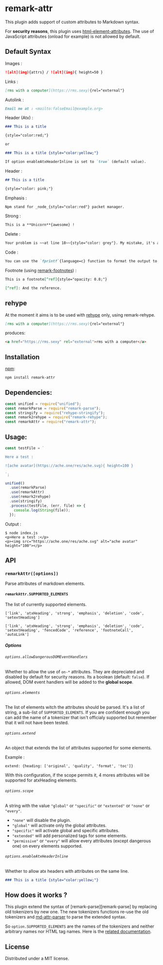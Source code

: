# remark-attr

This plugin adds support of custom attributes to Markdown syntax.

For **security reasons**, this plugin uses [html-element-attributes](https://github.com/wooorm/html-element-attributes).
The use of JavaScript attributes (onload for example) is not allowed by default.

## Default Syntax

Images :

```markdown
![alt](img){attrs} / ![alt](img){ height=50 }
```

Links :

```markdown
[rms with a computer](https://rms.sexy){rel="external"}
```

Autolink :

```markdown
Email me at : <mailto:falseEmail@example.org>
```

Header (Atx) :

```markdown
### This is a title

{style="color:red;"}

or

### This is a title {style="color:yellow;"}

If option enableAtxHeaderInline is set to `true` (default value).
```

Header :

```markdown
## This is a title

{style="color: pink;"}
```

Emphasis :

```markdown
Npm stand for _node_{style="color:red"} packet manager.
```

Strong :

```markdown
This is a **Unicorn**{awesome} !
```

Delete :

```markdown
Your problem is ~~at line 18~~{style="color: grey"}. My mistake, it's at line 14.
```

Code :

```markdown
You can use the `fprintf`{language=c} function to format the output to a file.
```

Footnote (using [remark-footnotes](https://github.com/remarkjs/remark-footnotes)) :

```markdown
This is a footnote[^ref]{style="opacity: 0.8;"}

[^ref]: And the reference.
```

## rehype

At the moment it aims is to be used with [rehype][rehype] only, using remark-rehype.

```md
[rms with a computer](https://rms.sexy){rel="external"}
```

produces:

```html
<a href="https://rms.sexy" rel="external">rms with a computer</a>
```

## Installation

[npm][npm]:

```bash
npm install remark-attr
```

## Dependencies:

```javascript
const unified = require("unified");
const remarkParse = require("remark-parse");
const stringify = require("rehype-stringify");
const remark2rehype = require("remark-rehype");
const remarkAttr = require("remark-attr");
```

## Usage:

```javascript
const testFile = `

Here a test :

![ache avatar](https://ache.one/res/ache.svg){ height=100 }

`;

unified()
  .use(remarkParse)
  .use(remarkAttr)
  .use(remark2rehype)
  .use(stringify)
  .process(testFile, (err, file) => {
    console.log(String(file));
  });
```

Output :

```shell
$ node index.js
<p>Here a test :</p>
<p><img src="https://ache.one/res/ache.svg" alt="ache avatar" height="100"></p>
```

## API

### `remarkAttr([options])`

Parse attributes of markdown elements.

#### `remarkAttr.SUPPORTED_ELEMENTS`

The list of currently supported elements.

`['link', 'atxHeading', 'strong', 'emphasis', 'deletion', 'code', 'setextHeading']`

`['link', 'atxHeading', 'strong', 'emphasis', 'deletion', 'code', 'setextHeading', 'fencedCode', 'reference', 'footnoteCall', 'autoLink']`

##### Options

###### `options.allowDangerousDOMEventHandlers`

Whether to allow the use of `on-*` attributes. They are depreciated and disabled by default for security reasons. Its a boolean (default: `false`).
If allowed, DOM event handlers will be added to the **global scope**.

###### `options.elements`

The list of elements witch the attributes should be parsed.
It's a list of string, a sub-list of `SUPPORTED_ELEMENTS`.
If you are confident enough you can add the name of a tokenizer that isn't officialy supported but remember that it will not have been tested.

###### `options.extend`

An object that extends the list of attributes supported for some elements.

Example :

```
extend: {heading: ['original', 'quality', 'format', 'toc']}
```

With this configuration, if the scope permits it, 4 mores attributes will be supported for atxHeading elements.

###### `options.scope`

A string with the value `"global"` or `"specific"` or `"extented"` or `"none"` or `"every"`.

- `"none"` will disable the plugin.
- `"global"` will activate only the global attributes.
- `"specific"` will activate global and specific attributes.
- `"extended"` will add personalized tags for some elements.
- `"permissive"` or `"every"` will allow every attributes (except dangerous one) on every elements supported.

###### `options.enableAtxHeaderInline`

Whether to allow atx headers with attributes on the same line.

```md
### This is a title {style="color:yellow;"}
```

## How does it works ?

This plugin extend the syntax of [remark-parse][remark-parse] by replacing old tokenizers by new one.
The new tokenizers functions re-use the old tokenizers and [md-attr-parser][md-attr-parser] to parse the extended syntax.

So `option.SUPPORTED_ELEMENTS` are the names of the tokenizers and neither arbitrary names nor HTML tag names.
Here is the [related documentation][doc].

## License

Distributed under a MIT license.

[npm]: https://www.npmjs.com/package/remark-attr
[rehype]: https://github.com/wooorm/rehype
[remar-parse]: https://github.com/remarkjs/remark/tree/master/packages/remark-parse
[md-attr-parser]: https://github.com/arobase-che/md-attr-parser
[doc]: https://github.com/remarkjs/remark/tree/master/packages/remark-parse#extending-the-parser
